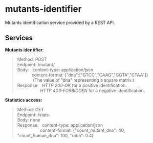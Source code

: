 # mutants-identifier
Mutants identification service provided by a REST API.

## Services
**Mutants identifier**:  
> Method: POST  
> Endpoint: /mutant/  
> Body:   content-type: application/json  
            content-format: {"dna":["GTCC","CAAG","GGTA","CTAA"]}  
             (The value of "dna" representing a square matrix.)  
> Response:   *HTTP 200-OK* for a positive identification.  
                   *HTTP 403-FORBIDDEN* for a negative identification.  

**Statistics access:**   
> Method: GET  
> Endpoint: /stats  
> Body: none  
> Response:   content-type: application/json  
                   content-format: {"count_mutant_dna": 40, "count_human_dna": 100, "ratio": 0.4}
